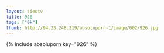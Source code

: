 ```yaml
--- 
layout: sieutv
title: 926
tags: ["0k"]
thumb: http://94.23.248.219/absoluporn-1/image/002/926.jpg
---
```

{% include absoluporn key="926" %} 
